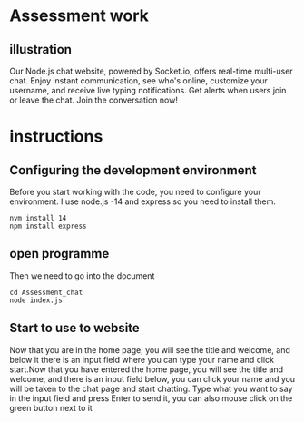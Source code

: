 # Assessment work
## illustration
Our Node.js chat website, powered by Socket.io, offers real-time multi-user chat. Enjoy instant communication, see who's online, customize your username, and receive live typing notifications. Get alerts when users join or leave the chat. Join the conversation now!


# instructions
## Configuring the development environment
Before you start working with the code, you need to configure your environment.
I use node.js -14 and express so you need to install them.
    
    nvm install 14
    npm install express
    

    
## open programme
Then we need to go into the document

    cd Assessment_chat
    node index.js
    
 ## Start to use to website
Now that you are in the home page, you will see the title and welcome, and below it there is an input field where you can type your name and click start.Now that you have entered the home page, you will see the title and welcome, and there is an input field below, you can click your name and you will be taken to the chat page and start chatting. Type what you want to say in the input field and press Enter to send it, you can also mouse click on the green button next to it





